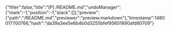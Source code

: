 {"filter":false,"title":"[P] /README.md","undoManager":{"mark":-1,"position":-1,"stack":[]},"preview":{"path":"/README.md","previewer":"preview.markdown"},"timestamp":1480017700766,"hash":"da39a3ee5e6b4b0d3255bfef95601890afd80709"}